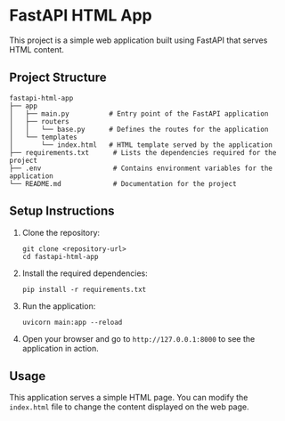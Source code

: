 # FastAPI HTML App

This project is a simple web application built using FastAPI that serves HTML content.

## Project Structure

```
fastapi-html-app
├── app
│   ├── main.py          # Entry point of the FastAPI application
│   ├── routers
│   │   └── base.py      # Defines the routes for the application
│   └── templates
│       └── index.html   # HTML template served by the application
├── requirements.txt      # Lists the dependencies required for the project
├── .env                  # Contains environment variables for the application
└── README.md             # Documentation for the project
```

## Setup Instructions

1. Clone the repository:
   ```
   git clone <repository-url>
   cd fastapi-html-app
   ```

2. Install the required dependencies:
   ```
   pip install -r requirements.txt
   ```

3. Run the application:
   ```
   uvicorn main:app --reload
   ```

4. Open your browser and go to `http://127.0.0.1:8000` to see the application in action.

## Usage

This application serves a simple HTML page. You can modify the `index.html` file to change the content displayed on the web page.